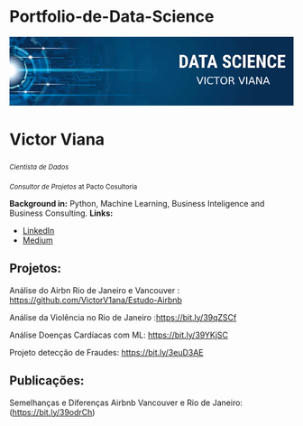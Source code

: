 # Portfolio-de-Data-Science

<p align="center">
  <img src="banner.jpg" >
</p>

# Victor Viana 
<sub>*Cientista de Dados* </sub>

<sub> *Consultor de Projetos* at Pacto Cosultoria


**Background in:** Python, Machine Learning, Business Inteligence and Business Consulting.
**Links:**
* [LinkedIn](https://www.linkedin.com/in/ovictorviana/)
* [Medium](https://medium.com/@ovictorviana)


## Projetos:
Análise do Airbn Rio de Janeiro e Vancouver : https://github.com/VictorV1ana/Estudo-Airbnb

Análise da Violência no Rio de Janeiro :https://bit.ly/39qZSCf

Análise Doenças Cardíacas com ML: https://bit.ly/39YKjSC

Projeto detecção de Fraudes: https://bit.ly/3euD3AE

## Publicações:
Semelhanças e Diferenças Airbnb Vancouver e Rio de Janeiro: (https://bit.ly/39odrCh)

